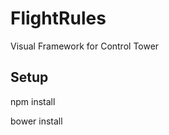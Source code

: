 FlightRules
===========

Visual Framework for Control Tower


Setup
----------

npm install

bower install
